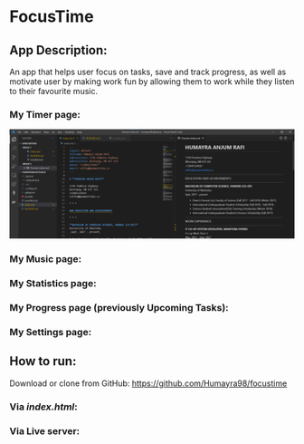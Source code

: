 # FocusTime

## App Description: 
An app that helps user focus on tasks, save and track progress, as well as motivate user by making work fun by allowing them to work while they listen to their favourite music.

### My Timer page:

![Editing resume with Visual Studio Code](https://raw.githubusercontent.com/Humayra98/Humayra98.github.io/gh-pages/readme%20assets/resume%20md%20.png)

### My Music page:

### My Statistics page:

### My Progress page (previously Upcoming Tasks):

### My Settings page:

## How to run:

Download or clone from GitHub: https://github.com/Humayra98/focustime

### Via _index.html_:

### Via Live server:
